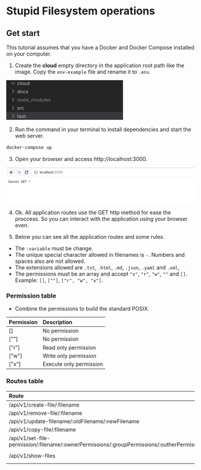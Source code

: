 # __Stupid Filesystem operations__

## __Get start__
This tutorial assumes that you have a Docker and Docker Compose installed on your computer.

1. Create the __cloud__ empty directory in the application root path like the image. Copy the `env-example` file and rename it to `.env`.

![](docs/img/cloud_dir.png)

2. Run the command in your terminal to install dependencies and start the web server.
```sh
docker-compose up
```

3. Open your browser and access http://localhost:3000.

![](docs/img/browser_first_access.png)

4. Ok. All application routes use the GET http method for ease the proccess. So you can interact with the application using your browser even.

5. Below you can see all the application routes and some rules. 

- The `:variable` must be change. 
- The unique special character allowed in filenames is `-`. Numbers and spaces also are not allowed.
- The extensions allowed are `.txt`, `.html`, `.md`, `.json`, `.yaml` and `.xml`,
- The permissions must be an array and accept `"x"`, `"r"`, `"w"`, `""` and `[]`. Example: `[]`, `[""]`, `["r", "w", "x"]`.

### __Permission table__
 - Combine the permissions to build the standard POSIX.

|Permission|Description|
|:---|:---|
|[]|No permission|
|[""]|No permission|
|["r"]|Read only permission|
|["w"]|Write only permission|
|["x"]|Execute only permission|

### __Routes table__
|Route|Description|
|:---|:---|
|/api/v1/create-file/:filename|Create file|
|/api/v1/remove-file/:filename|Remove file|
|/api/v1/update-filename/:oldFilename/:newFilename|Update file|
|/api/v1/copy-file/:filename|Copy file|
|/api/v1/set-file-permission/:filename/:ownerPermissions/:groupPermissions/:outherPermissions|Set file permission|
|/api/v1/show-files|Show all files|
